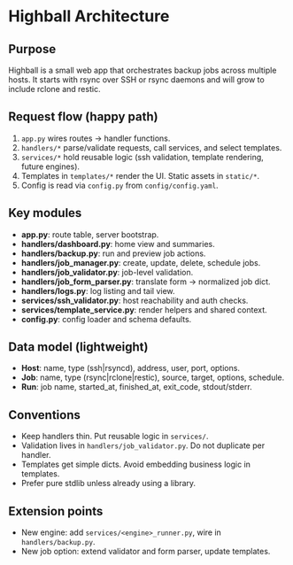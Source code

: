 # Highball Architecture

## Purpose
Highball is a small web app that orchestrates backup jobs across multiple hosts. It starts with rsync over SSH or rsync daemons and will grow to include rclone and restic.

## Request flow (happy path)
1. `app.py` wires routes → handler functions.
2. `handlers/*` parse/validate requests, call services, and select templates.
3. `services/*` hold reusable logic (ssh validation, template rendering, future engines).
4. Templates in `templates/*` render the UI. Static assets in `static/*`.
5. Config is read via `config.py` from `config/config.yaml`.

## Key modules
- **app.py**: route table, server bootstrap.
- **handlers/dashboard.py**: home view and summaries.
- **handlers/backup.py**: run and preview job actions.
- **handlers/job_manager.py**: create, update, delete, schedule jobs.
- **handlers/job_validator.py**: job-level validation.
- **handlers/job_form_parser.py**: translate form → normalized job dict.
- **handlers/logs.py**: log listing and tail view.
- **services/ssh_validator.py**: host reachability and auth checks.
- **services/template_service.py**: render helpers and shared context.
- **config.py**: config loader and schema defaults.

## Data model (lightweight)
- **Host**: name, type (ssh|rsyncd), address, user, port, options.
- **Job**: name, type (rsync|rclone|restic), source, target, options, schedule.
- **Run**: job name, started_at, finished_at, exit_code, stdout/stderr.

## Conventions
- Keep handlers thin. Put reusable logic in `services/`.
- Validation lives in `handlers/job_validator.py`. Do not duplicate per handler.
- Templates get simple dicts. Avoid embedding business logic in templates.
- Prefer pure stdlib unless already using a library.

## Extension points
- New engine: add `services/<engine>_runner.py`, wire in `handlers/backup.py`.
- New job option: extend validator and form parser, update templates.

